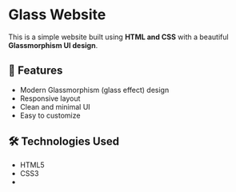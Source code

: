 # Glass Website 

This is a simple website built using **HTML and CSS** with a beautiful **Glassmorphism UI design**.

## 🚀 Features
- Modern Glassmorphism (glass effect) design
- Responsive layout
- Clean and minimal UI
- Easy to customize

## 🛠️ Technologies Used
- HTML5  
- CSS3
- 

